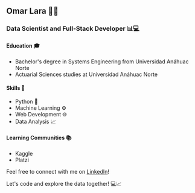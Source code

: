 ## Omar Lara :man_technologist:

### Data Scientist and Full-Stack Developer :bar_chart::computer:

#### Education :mortar_board:

- Bachelor's degree in Systems Engineering from Universidad Anáhuac Norte
- Actuarial Sciences studies at Universidad Anáhuac Norte

#### Skills :rocket:

- Python :snake:
- Machine Learning :gear:
- Web Development :globe_with_meridians:
- Data Analysis :chart_with_upwards_trend:

#### Learning Communities :books:

- Kaggle
- Platzi

Feel free to connect with me on [LinkedIn](https://www.linkedin.com/in/omarlara/)!

Let's code and explore the data together! :computer::chart_with_upwards_trend:

<!---
OmarSaldanna/OmarSaldanna is a ✨ special ✨ repository because its `README.md` (this file) appears on your GitHub profile.
You can click the Preview link to take a look at your changes.
--->
